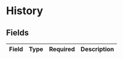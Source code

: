 # History


## Fields

| Field       | Type        | Required    | Description |
| ----------- | ----------- | ----------- | ----------- |